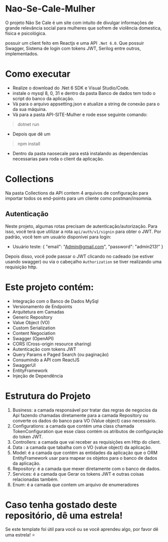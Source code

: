 # Nao-Se-Cale-Mulher
O projeto Não Se Cale é um site com intuito de divulgar informações de grande relevância social para mulheres que sofrem de violência domestica, física e psicológica.

possuir um client feito em Reactjs e uma  API ``.Net 6.0``. Que possuir Swagger, Sistema de login com tokens JWT, Serilog entre outros, implementados.

# Como executar

- Realize o download do .Net 6 SDK e Visual Studio/Code.
- instale o mysql 8, 0, 31 e dentro da pasta Banco de dados tem todo o script do banco da aplicação.
- Vá para o arquivo appsetting.json e atualize a string de conexão para o da sua máquina.
- Vá para a pasta API-SITE-Mulher e rode esse seguinte comando:
> dotnet run

- Depois que dê um
> npm install
- Dentro da pasta naosecale para está instalando as dependencias necessarias para roda o client da aplicação.

# Collections
Na pasta Collections da API contem 4 arquivos de configuração para importar todos os end-points para um cliente como postman/insomnia.

## Autenticação
Neste projeto, algumas rotas precisam de autenticação/autorização. Para isso, você terá que utilizar a rota ``api/auth/v1/signin`` para obter o JWT.
Por padrão, você tem um usuário disponívei para login:
- Usuário teste: 
{
  "email": "Admin@gmail.com",
  "password": "admin213!"
}

Depois disso, você pode passar o JWT clicando no cadeado (se estiver usando swagger) ou via o cabeçalho `Authorization` se tiver realizando uma requisição http.

# Este projeto contém:
- Integração com o Banco de Dados MySql
- Versionamento de Endpoints
- Arquitetura em Camadas
- Generic Repository
- Value Object (VO)
- Custom Serialization
- Content Negociation
- Swagger (OpenAPI)
- CORS (Cross-origin resource sharing)
- Autenticação com tokens JWT
- Query Params e Paged Search (ou paginação)
- Consumindo a API com ReactJS
- SwaggerUI
- EntityFramework
- Injeção de Dependência

# Estrutura do Projeto

1. Business: a camada responsável por tratar das regras de negocios da Api fazendo chamadas diretamente para a camada Repository ou converte os dados do banco para VO (Value object) caso necessário.
2. Configurations: a camada que contém uma class chamada TokenConfiguration que esse class contém os atributos de configuração do token JWT.
3. Controllers: a camada que vai receber as requisições em Http do client.
4. Data : a camada que tabalha com o VO (value object) da aplicação.
5. Model:  é a camada que contém as entidades da aplicação que o ORM EntityFramework usar para mapear os objetos para o banco de dados da aplicação.
6. Repository: é a camada que mexer diretamente com o banco de dados.
7. Services: é a camada que Gerar os tokens JWT e outras coisas relacionadas também. `
8. Enum: é a camada que contem um arquivo de enumeradores

# Caso tenha gostado deste repositório, dê uma estrela!
Se este template foi útil para você ou se você aprendeu algo, por favor dê uma estrela! :star:
